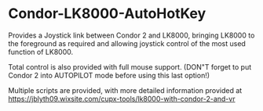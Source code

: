 # Condor-LK8000-AutoHotKey
Provides a Joystick link between Condor 2 and LK8000, bringing LK8000 to the foreground as required and allowing joystick control of the most used function of LK8000. 

Total control is also provided with full mouse support. (DON"T forget to put Condor 2 into AUTOPILOT mode before using this last option!)

Multiple scripts are provided, with more detailed information provided at https://jblyth09.wixsite.com/cupx-tools/lk8000-with-condor-2-and-vr
